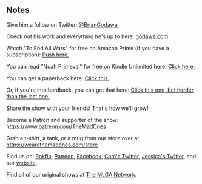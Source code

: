 ## Notes

Give him a follow on Twitter: [@BrianGodawa](https://twitter.com/BrianGodawa)

Check out his work and everything he's up to here: [godawa.com](https://godawa.com/)

Watch "To End All Wars" for free on Amazon Prime (if you have a subscription): [Push here.](https://amzn.to/3Dey0kX)

You can read "Noah Primeval" for free on Kindle Unlimited here: [Click here.](https://amzn.to/3SDI9gM)

You can get a paperback here: [Click this.](https://amzn.to/3Nc5rsJ)

Or, if you're into hardback, you can get that here: [Click this one, but harder than the last one.](https://amzn.to/3THkXiR)

Share the show with your friends! That's how we'll grow!

Become a Patron and supporter of the show: https://www.patreon.com/TheMadOnes

Grab a t-shirt, a tank, or a mug from our store over at https://wearethemadones.com/store

Find us on:
[Rokfin](https://rokfin.com/TheMadOnes), [Patreon](https://patreon.com/TheMadOnes), [Facebook](https://www.facebook.com/WeAreTheMad/), [Cam's Twitter](https://twitter.com/HamCarless), [Jessica's Twitter](https://twitter.com/soupcanarchist), and our [website](http://wearethemad.com).

Find all of our original shows at [The MLGA Network](https://mlganetwork.com).
